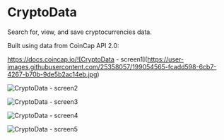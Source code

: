 # CryptoData
 Search for, view, and save cryptocurrencies data.

 Built using data from CoinCap API 2.0: 
 
 https://docs.coincap.io/![CryptoData - screen1](https://user-images.githubusercontent.com/25358057/199054565-fcadd598-6cb7-4267-b70b-9de5b2ac14eb.jpg)

![CryptoData - screen2](https://user-images.githubusercontent.com/25358057/199054612-2836f114-2575-4de5-b72e-85c8f85937df.jpg)

![CryptoData - screen3](https://user-images.githubusercontent.com/25358057/199054892-9b3d83d9-4053-412c-bcf4-5e9ef317b898.jpg)

![CryptoData - screen4](https://user-images.githubusercontent.com/25358057/199054919-faa3fbd1-059a-40fd-b93e-4cf427f7d976.jpg)

![CryptoData - screen5](https://user-images.githubusercontent.com/25358057/199054947-9eec41dc-969f-4523-a818-33d4d69b39cb.jpg)
